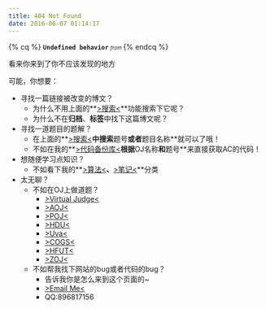```yaml
---
title: 404 Not Found
date: 2016-06-07 01:14:17
---
```

{% cq %}
**`Undefined behavior`**
<span style="font-size: 10px">*from <script>document.write(window.location.href)</script>*</span>
{% endcq %}

看来你来到了你不应该发现的地方

可能，你想要：

* 寻找一篇链接被改变的博文？
  * 为什么不用上面的**[>搜索<](/search/)**功能搜索下它呢？
  * 为什么不在**归档**、**标签**中找下这篇博文呢？
* 寻找一道题目的题解？
  * 在上面的**[>搜索<](/search/)**中搜索**题号**或者**题目名称**就可以了哦！
  * 不如在我的**[>代码备份库<](https://github.com/OhYee/ACM.github.io)**根据**OJ名称**和**题号**来直接获取AC的代码！
* 想随便学习点知识？
  * 不如看下我的**[>算法<](../categories/算法/)**、**[>笔记<](../categories/笔记/)**分类
* 太无聊？
  * 不如在OJ上做道题？
    * [>Virtual Judge<](http://acm.hust.edu.cn/vjudge/toIndex.action)
    * [>AOJ<](http://icpc.ahu.edu.cn/OJ/)
    * [>POJ<](http://poj.org/)
    * [>HDU<](http://acm.hdu.edu.cn/)
    * [>Uva<](https://uva.onlinejudge.org)
    * [>COGS<](http://cojs.tk/cogs/)
    * [>HFUT<](http://acm.hfut.edu.cn/OnlineJudge/)
    * [>ZOJ<](http://acm.zju.edu.cn/onlinejudge/)
  * 不如帮我找下网站的bug或者代码的bug？
    * 告诉我你是怎么来到这个页面的~
    * [>Email Me<](mailto:oyohyee@oyohyee.com)
    * QQ:896817156